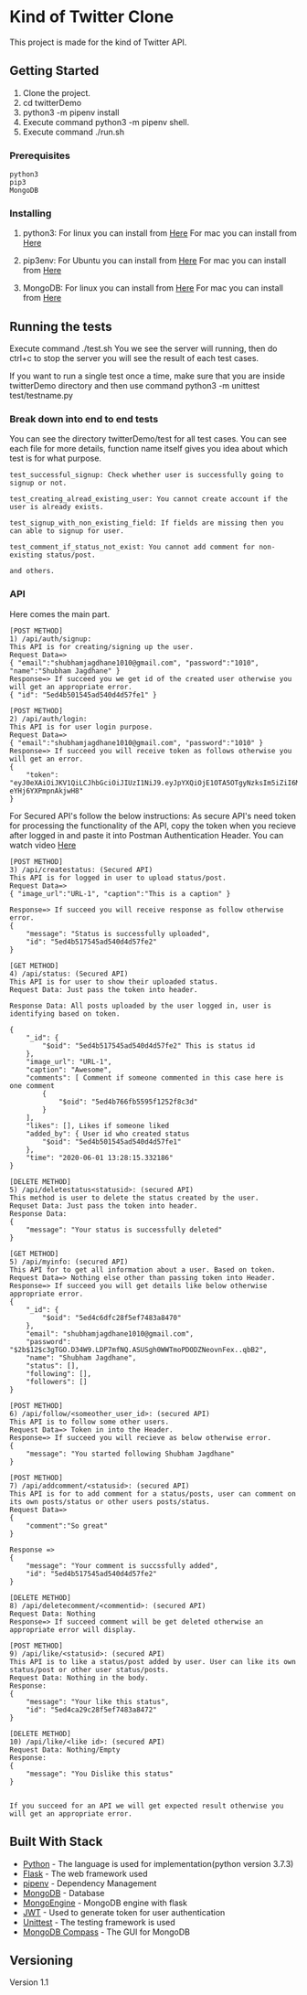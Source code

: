 # Kind of Twitter Clone

This project is made for the kind of Twitter API.

## Getting Started

1. Clone the project.
2. cd twitterDemo
3. python3 -m pipenv install
4. Execute command python3 -m pipenv shell.
5. Execute command ./run.sh


### Prerequisites

```
python3
pip3
MongoDB

```

### Installing

1) python3:
For linux you can install from [Here](https://docs.python-guide.org/starting/install3/linux/)
For mac you can install from [Here](https://docs.python-guide.org/starting/install3/osx/)

2) pip3env:
For Ubuntu you can install from [Here](https://linuxize.com/post/how-to-install-pip-on-ubuntu-18.04/)
For mac you can install from [Here](https://evansdianga.com/install-pip-osx/)

3) MongoDB:
For linux you can install from [Here](https://docs.mongodb.com/manual/administration/install-on-linux/)
For mac you can install from [Here](https://docs.mongodb.com/manual/tutorial/install-mongodb-on-os-x/)

## Running the tests

Execute command ./test.sh
You we see the server will running, then do ctrl+c to stop the server you will see the result of each test cases.

If you want to run a single test once a time, make sure that you are inside twitterDemo directory and then use command python3 -m unittest test/testname.py

### Break down into end to end tests
You can see the directory twitterDemo/test for all test cases.
You can see each file for more details, function name itself gives you idea about which test is for what purpose.

```
test_successful_signup: Check whether user is successfully going to signup or not.

test_creating_alread_existing_user: You cannot create account if the user is already exists.

test_signup_with_non_existing_field: If fields are missing then you can able to signup for user.

test_comment_if_status_not_exist: You cannot add comment for non-existing status/post.

and others.

```

### API

Here comes the main part.

```
[POST METHOD]
1) /api/auth/signup: 
This API is for creating/signing up the user.
Request Data=> 
{ "email":"shubhamjagdhane1010@gmail.com", "password":"1010", "name":"Shubham Jagdhane" }
Response=> If succeed you we get id of the created user otherwise you will get an appropriate error.
{ "id": "5ed4b501545ad540d4d57fe1" }

[POST METHOD]
2) /api/auth/login:
This API is for user login purpose.
Request Data=>
{ "email":"shubhamjagdhane1010@gmail.com", "password":"1010" }
Response=> If succeed you will receive token as follows otherwise you will get an error.
{
    "token": "eyJ0eXAiOiJKV1QiLCJhbGciOiJIUzI1NiJ9.eyJpYXQiOjE1OTA5OTgyNzksIm5iZiI6MTU5MDk5ODI3OSwianRpIjoiMWVjZjIzMWUtNGNjMy00ZTY5LTk3MTAtZDY3Y2JhMDMwNmI4IiwiZXhwIjoxNTkxNjAzMDc5LCJpZGVudGl0eSI6IjVlZDRiNTAxNTQ1YWQ1NDBkNGQ1N2ZlMSIsImZyZXNoIjpmYWxzZSwidHlwZSI6ImFjY2VzcyJ9.Uugs7RDBPWpzg9Yqgrse0f_iU-eYHj6YXPmpnAkjwH8"
}
```
For Secured API's follow the below instructions:
As secure API's  need token for processing the functionality of the API, copy the token when you recieve after logged in and paste it into Postman Authentication Header. You can watch video [Here](https://www.youtube.com/watch?v=LKveAwao9HA)

```
[POST METHOD]
3) /api/createstatus: (Secured API)
This API is for logged in user to upload status/post.
Request Data=>
{ "image_url":"URL-1", "caption":"This is a caption" }

Response=> If succeed you will receive response as follow otherwise error.
{
    "message": "Status is successfully uploaded",
    "id": "5ed4b517545ad540d4d57fe2"
}

[GET METHOD]
4) /api/status: (Secured API)
This API is for user to show their uploaded status.
Request Data: Just pass the token into header.

Response Data: All posts uploaded by the user logged in, user is identifying based on token.

{
    "_id": {
        "$oid": "5ed4b517545ad540d4d57fe2" This is status id 
    },
    "image_url": "URL-1",
    "caption": "Awesome",
    "comments": [ Comment if someone commented in this case here is one comment
        {
            "$oid": "5ed4b766fb5595f1252f8c3d" 
        }
    ],
    "likes": [], Likes if someone liked
    "added_by": { User id who created status
        "$oid": "5ed4b501545ad540d4d57fe1"
    },
    "time": "2020-06-01 13:28:15.332186"
}

[DELETE METHOD]
5) /api/deletestatus<statusid>: (secured API)
This method is user to delete the status created by the user.
Requset Data: Just pass the token into header.
Response Data:
{
    "message": "Your status is successfully deleted"
}

[GET METHOD]
5) /api/myinfo: (secured API)
This API for to get all information about a user. Based on token.
Request Data=> Nothing else other than passing token into Header.
Response=> If succeed you will get details like below otherwise appropriate error.
{
    "_id": {
        "$oid": "5ed4c6dfc28f5ef7483a8470"
    },
    "email": "shubhamjagdhane1010@gmail.com",
    "password": "$2b$12$c3gTGO.D34W9.LDP7mfNQ.ASUSgh0WWTmoPDODZNeovnFex..qbB2",
    "name": "Shubham Jagdhane",
    "status": [],
    "following": [],
    "followers": []
}

[POST METHOD]
6) /api/follow/<someother_user_id>: (secured API)
This API is to follow some other users.
Request Data=> Token in into the Header.
Response=> If succeed you will recieve as below otherwise error.
{
    "message": "You started following Shubham Jagdhane"
}

[POST METHOD]
7) /api/addcomment/<statusid>: (secured API)
This API is for to add comment for a status/posts, user can comment on its own posts/status or other users posts/status.
Request Data=> 
{
	"comment":"So great"
}

Response => 
{
    "message": "Your comment is succssfully added",
    "id": "5ed4b517545ad540d4d57fe2"
}

[DELETE METHOD]
8) /api/deletecomment/<commentid>: (secured API)
Request Data: Nothing
Response=> If succeed comment will be get deleted otherwise an appropriate error will display.

[POST METHOD]
9) /api/like/<statusid>: (secured API)
This API is to like a status/post added by user. User can like its own status/post or other user status/posts.
Request Data: Nothing in the body.
Response: 
{
    "message": "Your like this status",
    "id": "5ed4ca29c28f5ef7483a8472"
}

[DELETE METHOD]
10) /api/like/<like id>: (secured API)
Request Data: Nothing/Empty
Response: 
{
    "message": "You Dislike this status"
}


If you succeed for an API we will get expected result otherwise you will get an appropriate error.
```


## Built With Stack

* [Python](https://www.python.org/) - The language is used for implementation(python version 3.7.3)
* [Flask](https://flask.palletsprojects.com/en/1.1.x/) - The web framework used
* [pipenv](https://pypi.org/project/pipenv/) - Dependency Management
* [MongoDB](https://www.mongodb.com/) - Database
* [MongoEngine](http://docs.mongoengine.org/projects/flask-mongoengine/en/latest/) - MongoDB engine with flask
* [JWT](https://jwt.io/) - Used to generate token for user authentication
* [Unittest](https://docs.python.org/2/library/unittest.html) - The testing framework is used
* [MongoDB Compass](https://docs.mongodb.com/compass/master/install/) - The GUI for MongoDB

## Versioning
Version 1.1

